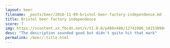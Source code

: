 ```yaml
---
layout: beer
filename: _posts/beer/2016-11-09-bristol-beer-factory-independence.md
title: Bristol beer factory independence
score: 7
img: https://scontent.xx.fbcdn.net/v/t1.0-0/p480x480/12741906_10153890416078745_2509646553682533650_n.jpg?oh=1b3867761aac8d5bea0205562031d72c&oe=591D20FF
desc: "The description sounded good but didn't quite hit that mark"
permalink: /beer/:title.html
---
```

